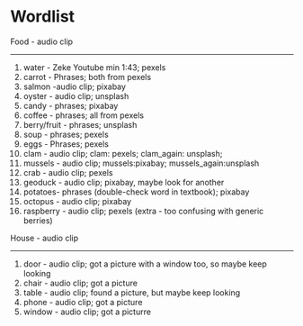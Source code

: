 Wordlist
====
Food - audio clip
****
1. water - Zeke Youtube min 1:43; pexels
2. carrot - Phrases; both from pexels
3. salmon -audio clip; pixabay
4. oyster - audio clip; unsplash
5. candy - phrases; pixabay
6. coffee - phrases; all from pexels
7. berry/fruit - phrases; unsplash
8. soup - phrases; pexels
9. eggs - Phrases; pexels
10. clam - audio clip; clam: pexels; clam_again: unsplash;
11. mussels - audio clip; mussels:pixabay; mussels_again:unsplash
12. crab - audio clip; pexels
13. geoduck - audio clip; pixabay, maybe look for another
14. potatoes- phrases (double-check word in textbook);  pixabay
15. octopus - audio clip; pixabay
16. raspberry - audio clip; pexels (extra - too confusing with generic berries)
 

House - audio clip
*****
1. door - audio clip; got a picture with a window too, so maybe keep looking
2. chair - audio clip; got a picture
3. table - audio clip; found a picture, but maybe keep looking
4. phone - audio clip; got a picture
5. window - audio clip; got a picturre